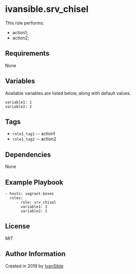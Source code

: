 # ivansible.srv_chisel

This role performs:
 - action1;
 - action2;


## Requirements

None


## Variables

Available variables are listed below, along with default values.

    variable1: 1
    variable2: 2


## Tags

- `role1_tag1` -- action1
- `role1_tag2` -- action2


## Dependencies

None


## Example Playbook

    - hosts: vagrant-boxes
      roles:
         - role: srv_chisel
           variable1: 1
           variable2: 2


## License

MIT

## Author Information

Created in 2019 by [IvanSible](https://github.com/ivansible)
